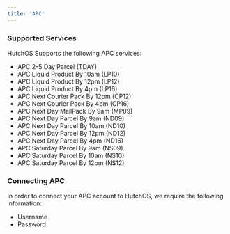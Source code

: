 ```yaml
---
title: 'APC'
---
```


### Supported Services

HutchOS Supports the following APC services:

- APC 2-5 Day Parcel (TDAY)
- APC Liquid Product By 10am (LP10)
- APC Liquid Product By 12pm (LP12)
- APC Liquid Product By 4pm (LP16)
- APC Next Courier Pack By 12pm (CP12)
- APC Next Courier Pack By 4pm (CP16)
- APC Next Day MailPack By 9am (MP09)
- APC Next Day Parcel By 9am (ND09)
- APC Next Day Parcel By 10am (ND10)
- APC Next Day Parcel By 12pm (ND12)
- APC Next Day Parcel By 4pm (ND16)
- APC Saturday Parcel By 9am (NS09)
- APC Saturday Parcel By 10am (NS10)
- APC Saturday Parcel By 12pm (NS12)

### Connecting APC

In order to connect your APC account to HutchOS, we require the following information:

- Username
- Password